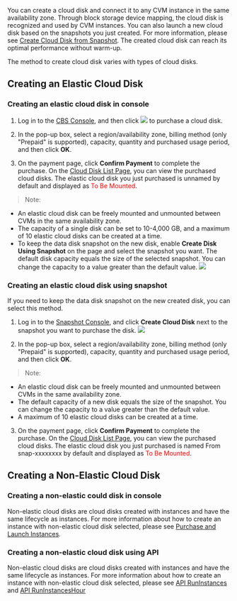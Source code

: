 You can create a cloud disk and connect it to any CVM instance in the same availability zone. Through block storage device mapping, the cloud disk is recognized and used by CVM instances. You can also launch a new cloud disk based on the snapshots you just created. For more information, please see [Create Cloud Disk from Snapshot](/doc/product/362/5757). The created cloud disk can reach its optimal performance without warm-up.

The method to create cloud disk varies with types of cloud disks. 

## Creating an Elastic Cloud Disk 

### Creating an elastic cloud disk in console

1) Log in to the [CBS Console](https://console.cloud.tencent.com/cvm/cbs), and then click ![](//mccdn.qcloud.com/static/img/acaf7d7ec8c66cd55ab9dd1be3319dfb/image.png) to purchase a cloud disk.

2) In the pop-up box, select a region/availability zone, billing method (only "Prepaid" is supported), capacity, quantity and purchased usage period, and then click **OK**.

3) On the payment page, click **Confirm Payment** to complete the purchase. On the [Cloud Disk List Page](https://console.cloud.tencent.com/cvm/cbs), you can view the purchased cloud disks. The elastic cloud disk you just purchased is unnamed by default and displayed as <font color="red">To Be Mounted</font>.

> Note:
> 
- An elastic cloud disk can be freely mounted and unmounted between CVMs in the same availability zone.
- The capacity of a single disk can be set to 10-4,000 GB, and a maximum of 10 elastic cloud disks can be created at a time.
- To keep the data disk snapshot on the new disk, enable **Create Disk Using Snapshot** on the page and select the snapshot you want. The default disk capacity equals the size of the selected snapshot. You can change the capacity to a value greater than the default value.
![](//mccdn.qcloud.com/static/img/4fc60b3b41287146e6cbc8768a62f90b/image.png)

### Creating an elastic cloud disk using snapshot
If you need to keep the data disk snapshot on the new created disk, you can select this method.

1) Log in to the [Snapshot Console](https://console.cloud.tencent.com/cvm/snapshot), and click **Create Cloud Disk** next to the snapshot you want to purchase the disk.
![](//mccdn.qcloud.com/static/img/475d66590b426a60c862b9d20373a552/image.png)

2) In the pop-up box, select a region/availability zone, billing method (only "Prepaid" is supported), capacity, quantity and purchased usage period, and then click **OK**.
> Note:
> 
- An elastic cloud disk can be freely mounted and unmounted between CVMs in the same availability zone.
- The default capacity of a new disk equals the size of the snapshot. You can change the capacity to a value greater than the default value.
- A maximum of 10 elastic cloud disks can be created at a time.

3) On the payment page, click **Confirm Payment** to complete the purchase. On the [Cloud Disk List Page](https://console.cloud.tencent.com/cvm/cbs), you can view the purchased cloud disks. The elastic cloud disk you just purchased is named From snap-xxxxxxxx by default and displayed as <font color="red">To Be Mounted</font>.




## Creating a Non-Elastic Cloud Disk
### Creating a non-elastic could disk in console
Non-elastic cloud disks are cloud disks created with instances and have the same lifecycle as instances. For more information about how to create an instance with non-elastic cloud disk selected, please see [Purchase and Launch Instances](/doc/product/213/4855).

### Creating a non-elastic cloud disk using API
Non-elastic cloud disks are cloud disks created with instances and have the same lifecycle as instances. For more information about how to create an instance with non-elastic cloud disk selected, please see [API RunInstances](https://intl.cloud.tencent.com/doc/api/229/1248) and [API RunInstancesHour](https://intl.cloud.tencent.com/doc/api/229/1350)
